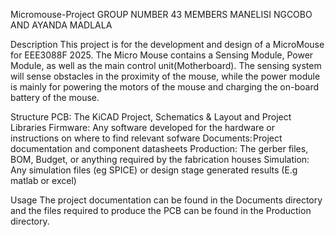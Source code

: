 Micromouse-Project
GROUP NUMBER 43
MEMBERS MANELISI NGCOBO AND AYANDA MADLALA

Description
This project is for the development and design of a MicroMouse for EEE3088F 2025. The Micro Mouse contains a Sensing Module, Power Module, as well as the main control unit(Motherboard). The sensing system will sense obstacles in the proximity of the mouse, while the power module is mainly for powering the motors of the mouse and charging the on-board battery of the mouse.

Structure
PCB: The KiCAD Project, Schematics & Layout and Project Libraries
Firmware: Any software developed for the hardware or instructions on where to find relevant sofware
Documents: Project documentation and component datasheets
Production: The gerber files, BOM, Budget, or anything required by the fabrication houses
Simulation: Any simulation files (eg SPICE) or design stage generated results (E.g matlab or excel)

Usage
The project documentation can be found in the Documents directory and the files required to produce the PCB can be found in the Production directory.
